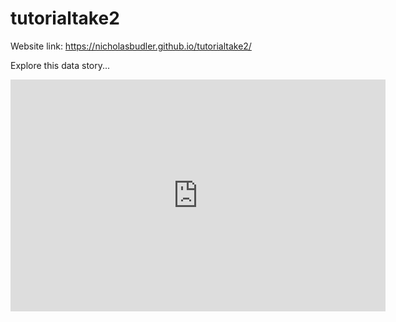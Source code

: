 # tutorialtake2

Website link: https://nicholasbudler.github.io/tutorialtake2/

Explore this data story...

<iframe width="600" height="371" seamless frameborder="0" scrolling="no" src="https://docs.google.com/spreadsheets/d/1qrxSjpEMwBv5DuH2QOm3Jqr344o53wGYp4NiZzVI4aM/pubchart?oid=2052453572&amp;format=interactive"></iframe>
